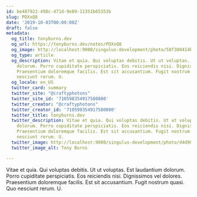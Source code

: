 ```yaml
---
id: be487922-498c-471d-9e89-11351b65353b
slug: PDXxQ8
date: '2019-10-03T00:00:00Z'
draft: false
metadata:
  og_title: tonyburns.dev
  og_url: https://tonyburns.dev/notes/PDXxQ8
  og_image: http://localhost:9000/singulus-development/photo/58f380414bbd67653d0fe2bf14b4ece0.jpeg
  og_type: article
  og_description: Vitae et quia. Qui voluptas debitis. Ut ut voluptas. Est laudantium
    dolorum. Porro cupiditate perspiciatis. Eos reiciendis nisi. Dignissimos vel dolores.
    Praesentium doloremque facilis. Est sit accusantium. Fugit nostrum quasi. Quo
    nesciunt rerum. U.
  og_locale: en_US
  twitter_card: summary
  twitter_site: "@craftyphotons"
  twitter_site_id: '710598354917580800'
  twitter_creator: "@craftyphotons"
  twitter_creator_id: '710598354917580800'
  twitter_title: tonyburns.dev
  twitter_description: Vitae et quia. Qui voluptas debitis. Ut ut voluptas. Est laudantium
    dolorum. Porro cupiditate perspiciatis. Eos reiciendis nisi. Dignissimos vel dolores.
    Praesentium doloremque facilis. Est sit accusantium. Fugit nostrum quasi. Quo
    nesciunt rerum. U.
  twitter_image: http://localhost:9000/singulus-development/photo/d4d90e1ca63a3a7341caeb48014d2739.jpeg
  twitter_image_alt: Tony Burns

---
```


Vitae et quia. Qui voluptas debitis. Ut ut voluptas. Est laudantium dolorum. Porro cupiditate perspiciatis. Eos reiciendis nisi. Dignissimos vel dolores. Praesentium doloremque facilis. Est sit accusantium. Fugit nostrum quasi. Quo nesciunt rerum. U.

